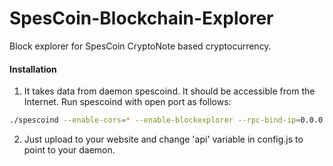# SpesCoin-Blockchain-Explorer
Block explorer for SpesCoin CryptoNote based cryptocurrency.

#### Installation

1) It takes data from daemon spescoind. It should be accessible from the Internet. Run spescoind with open port as follows:
```bash
./spescoind --enable-cors=* --enable-blockexplorer --rpc-bind-ip=0.0.0.0 --rpc-bind-port=55490
```
2) Just upload to your website and change 'api' variable in config.js to point to your daemon.

